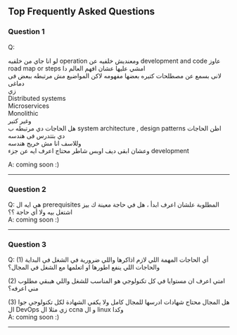 ## Top Frequently Asked Questions

### Question 1
Q: 

لو انا جاي من خلفيه operation ومعنديش خلفيه عن  development and code
عاوز road map or steps امشي عليها عشان افهم العالم دا  
لانى بسمع عن مصطلحات كتيره بعضها مفهومه لاكن المواضيع مش مرتبطه ببعض فى دماغى  
زي  
Distributed systems  
Microservices  
Monolithic  
وغير كتير  
هل الحاجات دي مرتبطه ب   system architecture , design patterns
اظن الحاجات دي بتتدرس فى هندسه  
وللاسف انا مش خريج هندسه  
وعشان ابقى ديف اوبس شاطر محتاج اعرف ايه عن جزء   development

A: coming soon :)

-----------------------------------------------------------------------------
### Question 2
Q: 
هي ايه ال prerequisites  المطلوبة علشان اعرف ابدأ ، هل في حاجة معينة ك بيز اشتغل بيه ولا أي حاجة ؟؟  
A: coming soon :)

-----------------------------------------------------------------------------
### Question 3
Q: 
(1) أي الحاجات المهمة اللي لازم اذاكرها واللي ضرورية في الشغل في البداية والحاجات اللي ينفع اطورها او اتعلمها مع الشغل في المجال؟

(2) امتي اعرف ان مستوايا في كل تكنولوجي هو المناسب للشغل واللي هيبقي مطلوب مني اعرفه؟

(3) هل المجال محتاج شهادات ادرسها للمجال كامل ولا يكفي الشهادة لكل تكنولوجي جوا ال DevOps زي مثلا ال ccna و ال linux وكدا  
A: coming soon :)

-----------------------------------------------------------------------------
